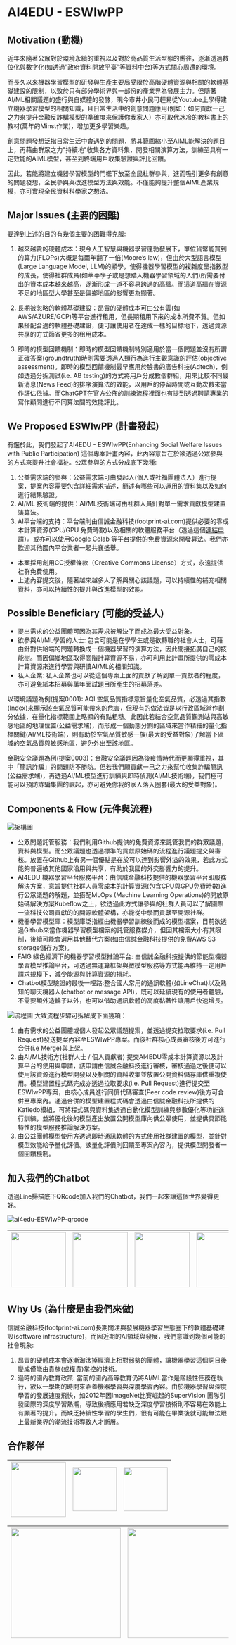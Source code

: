 # AI4EDU - ESWIwPP


## Motivation (動機)

近年來隨著公眾對於環境永續的重視以及對於高品質生活型態的嚮往，逐漸透過數位化與數字化(如透過”政府資料開放平臺”等資料中台)等方式關心周遭的環境。

而長久以來機器學習模型的研發與生產主要局受限於高階硬體資源與相關的軟體基礎建設的限制，以致於只有部分學術界與一部份的產業界為發展主力。但隨著AI/ML相關議題的盛行與自媒體的發酵，現今市井小民可輕易從Youtube上學得建立機器學習模型的相關知識，且日常生活中的創意問題應用(例如：如何貢獻一己之力來提升金融反詐騙模型的準確度來保護你我家人）亦可取代冰冷的教科書上的教材(萬年的Minst作業)，增加更多學習樂趣。

創意問題發想泛指日常生活中會遇到的問題，將其範圍縮小至AIML能解決的題目上，再藉由群眾之力"持續地"收集各方資料集，開發相關演算方法，訓練至具有一定效能的AIML模型，甚至到終端用戶收集驗證與評比回饋。

因此，若能將建立機器學習模型的門檻下放至全民社群參與，進而吸引更多有創意的問題發想，全民參與與改進模型方法與效能。不僅能夠提升整個AIML產業規模，亦可實現全民資料科學家之想法。


## Major Issues (主要的困難)

要達到上述的目的有幾個主要的困難得克服:

1. 越來越貴的硬體成本：現今人工智慧與機器學習蓬勃發展下，單位貨幣能買到的算力(FLOPs)大概是每兩年翻了一倍(Moore’s law)，但由於大型語言模型(Large Language Model, LLM)的顯學，使得機器學習模型的複雜度呈指數型的成長，使得社群成員(如莘莘學子或是想踏入機器學習領域的人們)所需要付出的資本成本越來越高，逐漸形成一道不容易跨過的高牆。而這道高牆在資源不足的地區型大學甚至是偏鄉地區的影響更為顯著。

2. 長期被忽略的軟體基礎建設：昂貴的硬體成本可由公有雲(如 AWS/AZURE/GCP)等平台進行租用，但長期租用下來的成本所費不貲。但如果搭配合適的軟體基礎建設，便可讓使用者在達成一樣的目標地下，透過資源共享的方式節省更多的租用成本。

3. 即時的模型回饋機制：即時的模型回饋機制特別適用於當一個問題並沒有所謂正確答案(groundtruth)時則需要透過人類行為進行主觀意識的評估(objective assessment)。即時的模型回饋機制最早應用於臉書的廣告科技(Adtech)，例如透過分拆測試(i.e. AB testing)的方式將用戶分成數個群組，用來比較不同最新消息(News Feed)的排序演算法的效能，以用戶的停留時間或互動次數來當作評估依據。而ChatGPT在官方公佈的[訓練流程](https://openai.com/blog/chatgpt)裡面也有提到透過聘請專業的寫作顧問進行不同算法間的效能評比。


## We Proposed ESWIwPP (計畫發起)

有鑑於此，我們發起了AI4EDU - ESWIwPP(Enhancing Social Welfare Issues with Public Participation) 這個專案計畫內容，此內容意旨在於欲透過公眾參與的方式來提升社會福祉。公眾參與的方式分成底下幾種:

1. 公益需求端的參與：公益需求端可由發起人(個人或社福團體法人）進行提案，提案內容需要包含詳細需求描述，簡述有哪些可以運用的資料集以及如何進行結果驗證。
2. AI/ML 技術端的提供：AI/ML技術端可由社群人員針對單一需求貢獻模型建置演算法。
3. AI平台端的支持：平台端則由信誠金融科技(footprint-ai.com)提供必要的零成本計算資源(CPU/GPU 免費時數)以及相關的軟體服務平台（透過這個[連結申請](https://docs.google.com/forms/d/e/1FAIpQLSea4rcRBNAnBQoNk3nXPII1pmiKIK2HUS2UbGzfYwrDrbp39g/viewform?usp=sf_link)）。或亦可以使用[Google Colab](https://colab.research.google.com/?utm_source=scs-index) 等平台提供的免費資源來開發算法。我們亦歡迎其他國內平台業者一起共襄盛舉。

* 本案採用創用CC授權條款（Creative Commons License）方式，永遠提供社群免費使用。
*  上述內容提交後，隨著越來越多人了解與關心該議題，可以持續性的補充相關資料，亦可以持續性的提升與改進模型的效能。


## Possible Beneficiary (可能的受益人)

* 提出需求的公益團體可因為其需求被解決了而成為最大受益對象。
* 欲參與AI/ML學習的人士: 包含可能是在學學生或是欲轉職的社會人士，可藉由針對供給端的問題轉換成一個機器學習的演算方法，因此間接拓廣自己的技能樹。而因偏鄉地區取得高階計算資源不易，亦可利用此計畫所提供的零成本計算資源來進行學習與研讀AI/ML的相關知識。
* 私人企業: 私人企業也可以從這個專案上面的貢獻了解到單一貢獻者的程度，亦可避免紙本招募與萬年面試題目所產生的招募落差。


以環境議題為例(提案0001): AQI 空氣品質指標意旨量化空氣品質，必透過其指數(Index)來顯示該空氣品質可能帶來的危害，但現有的做法皆是以行政區域當作劃分依據，在量化指標範圍上略顯的有點粗糙。此因此若結合空氣品質觀測站與高敏感地區的地理位置(公益需求端)，而形成一個動態分割的區域來當作精細的量化指標關鍵(AI/ML技術端)，則有助於空氣品質敏感一族(最大的受益對象)了解當下區域的空氣品質與敏感地區，避免外出至該地區。

金融安全議題為例(提案0003)：金融安全議題因為後疫情時代而更顯得重視，其中「簡訊詐騙」的問題防不勝防。但若我們願貢獻一己之力來幫忙收集詐騙簡訊(公益需求端)，再透過AI/ML模型進行訓練與即時偵測(AI/ML技術端)，我們極可能可以預防詐騙集團的崛起，亦可避免你我的家人落入圈套(最大的受益對象)。


## Components  & Flow (元件與流程)

![架構圖](img/architecture.png)

* 公眾問題託管服務：我們利用Github提供的免費資源來託管我們的群眾議題，資料與模型。而公眾議題也透過標準的貢獻原始碼的流程進行議題提交與審核。放置在Github上有另一個優點是在於可以達到影響外溢的效果，若此方式能夠普遍被其他國家沿用與共享，有助於我國的外交影響力的提升。
* AI4EDU 機器學習平台服務平台：由信誠金融科技提供的機器學習平台即服務解決方案，意旨提供社群人員零成本的計算資源(包含CPU與GPU免費時數)進行公眾議題的解題，並搭配MLOps (Machine Learning Operations)的開放原始碼解決方案Kubeflow之上，欲透過此方式讓參與的社群人員可以了解國際一流科技公司貢獻的的開源軟體架構，亦能從中學而貢獻至開源社群。
* 機器學習模型庫：模型庫泛指經由機器學習訓練後而成的模型檔案，目前欲透過Github來當作機器學習模型檔案的託管服務媒介，但因其檔案大小有其限制，後續可能會選用其他替代方案(如由信誠金融科技提供的免費AWS S3 storage儲存方案)。
* FAIG 綠色經濟下的機器學習模型推論平台: 由信誠金融科技提供的節能型機器學習模型推論平台，可透過無運算框架與微模型服務等方式能再維持一定用戶請求規模下，減少能源與計算資源的損耗。
* Chatbot模型驗證的最後一哩路:整合國人常用的通訊軟體(如LineChat)以及熟知的聊天機器人(chatbot or message API)，既可以延續現有的使用者體驗，不需要額外造輪子以外，也可以借助通訊軟體的高度黏著性讓用戶快速增長。


![流程圖](img/flowchart.png)
大致流程步驟可拆解成下面幾項：

1. 由有需求的公益團體或個人發起公眾議題提案，並透過提交拉取要求(i.e. Pull Request)發送提案內容至ESWIwPP專案。而後社群核心成員審核後方可進行合併(i.e Merge)與上架。
2. 由AI/ML技術方(社群人士 / 個人貢獻者) 提交AI4EDU零成本計算資源以及計算平台的使用與申請，該申請由信誠金融科技進行審核，審核通過之後便可以使用該資源進行模型開發以及相關的資料收集並放置公開資料儲存庫供重複使用。模型建置程式碼完成亦透過拉取要求(i.e. Pull Request)進行提交至ESWIwPP專案，由核心成員進行同儕代碼審查(Peer code review)後方可合併至專案內。通過合併的模型建置程式碼會透過由信誠金融科技所提供的Kafiedo模組，可將程式碼與資料集透過自動化模型訓練與參數優化等功能進行訓練，並將優化後的模型產出放置公開模型庫內供公眾使用，並提供具節能特性的模型服務推論解決方案。
3. 由公益團體模型使用方透過即時通訊軟體的方式使用社群建置的模型，並針對模型效能給予量化評價。該量化評價則回饋至專案內容內，提供模型開發者一個回饋機制。

## 加入我們的Chatbot ##

透過Line掃描底下QRcode加入我們的Chatbot，我們一起來讓這個世界變得更好。

![ai4edu-ESWIwPP-qrcode](img/ai4edu-ESWIwPP-qrcode.png)

<img src="img/linebot/linebot000.PNG" width="125"> | <img src="img/linebot/linebot001.PNG" width="125">  |  <img src="img/linebot/linebot002.PNG" width="125"> | <img src="img/linebot/linebot003.PNG" width="125"> | <img src="img/linebot/linebot004.PNG" width="125">| <img src="img/linebot/linebot005.PNG" width="125">
:-------------------------:|:-----:|:---:|:------:|:----------:|:---|

## Why Us (為什麼是由我們來做)

信誠金融科技(footprint-ai.com)長期關注與發展機器學習生態圈下的軟體基礎建設(software infrastructure)，而因近期的AI領域與發展，我們意識到幾個可能的社會現象:

1. 昂貴的硬體成本會逐漸淘汰掉經濟上相對弱勢的團體，讓機器學習這個詞日後變成僅能由貴族(或權貴)掌控的技術。
2. 過時的國內教育政策: 當前的國內高等教育仍將AI/ML當作是階段性任務在執行，欲以一學期的時間來涵蓋機器學習與深度學習內容。由於機器學習與深度學習的發展速度飛快，如2012年因ImageNet比賽崛起的SuperVision 團隊引發國際的深度學習熱潮，導致後續應用若缺乏深度學習技術則不容易在效能上有顯著的提升。而缺乏持續性學習的學生們，很有可能在畢業後就可能無法跟上最新業界的潮流技術導致人才斷層。

## 合作夥伴


<a href="https://get-tintin.footprint-ai.com"><img src="img/tintin.png" width="125"></a>  |  <a href="https://dhw.utaipei.edu.tw/"><img src="img/partners/msys_uot.png" width="100"></a> | <a href="https://www.airc.nuk.edu.tw/"><img src="img/partners/nku-airc.png" width="100"></a> | 
:-------------------------:|:-----:|:---:|


<a href="https://dkhl.nuk.edu.tw/"><img src="img/partners/nku-dkhl.jpeg" width="250"></a> | <a href="https://ai4sdc.ccu.edu.tw/" ><img src="img/partners/ccu-ai-center.png" width="250"></a>
:-------------------------:|:-----:




